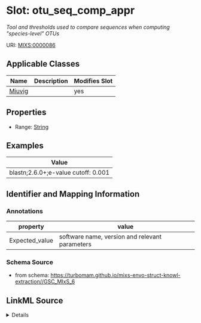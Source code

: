# Slot: otu_seq_comp_appr


_Tool and thresholds used to compare sequences when computing "species-level" OTUs_



URI: [MIXS:0000086](https://w3id.org/mixs/0000086)



<!-- no inheritance hierarchy -->




## Applicable Classes

| Name | Description | Modifies Slot |
| --- | --- | --- |
[Miuvig](Miuvig.md) |  |  yes  |







## Properties

* Range: [String](String.md)






## Examples

| Value |
| --- |
| blastn;2.6.0+;e-value cutoff: 0.001 |

## Identifier and Mapping Information





### Annotations

| property | value |
| --- | --- |
| Expected_value | software name, version and relevant parameters |



### Schema Source


* from schema: https://turbomam.github.io/mixs-envo-struct-knowl-extraction//GSC_MIxS_6




## LinkML Source

<details>
```yaml
name: otu_seq_comp_appr
annotations:
  Expected_value:
    tag: Expected_value
    value: software name, version and relevant parameters
description: Tool and thresholds used to compare sequences when computing "species-level"
  OTUs
title: OTU sequence comparison approach
notes:
- otu
examples:
- value: 'blastn;2.6.0+;e-value cutoff: 0.001'
in_subset:
- sequencing
from_schema: https://turbomam.github.io/mixs-envo-struct-knowl-extraction//GSC_MIxS_6
rank: 1000
string_serialization: '{software};{version};{parameters}'
slot_uri: MIXS:0000086
multivalued: false
alias: otu_seq_comp_appr
domain_of:
- Miuvig
range: string

```
</details>